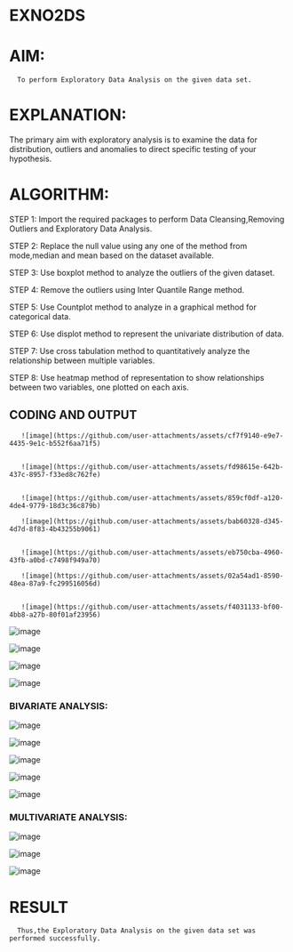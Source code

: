 # EXNO2DS
# AIM:
      To perform Exploratory Data Analysis on the given data set.
      
# EXPLANATION:
  The primary aim with exploratory analysis is to examine the data for distribution, outliers and anomalies to direct specific testing of your hypothesis.
  
# ALGORITHM:
STEP 1: Import the required packages to perform Data Cleansing,Removing Outliers and Exploratory Data Analysis.

STEP 2: Replace the null value using any one of the method from mode,median and mean based on the dataset available.

STEP 3: Use boxplot method to analyze the outliers of the given dataset.

STEP 4: Remove the outliers using Inter Quantile Range method.

STEP 5: Use Countplot method to analyze in a graphical method for categorical data.

STEP 6: Use displot method to represent the univariate distribution of data.

STEP 7: Use cross tabulation method to quantitatively analyze the relationship between multiple variables.

STEP 8: Use heatmap method of representation to show relationships between two variables, one plotted on each axis.

## CODING AND OUTPUT
       ![image](https://github.com/user-attachments/assets/cf7f9140-e9e7-4435-9e1c-b552f6aa71f5)


       ![image](https://github.com/user-attachments/assets/fd98615e-642b-437c-8957-f33ed8c762fe)


       ![image](https://github.com/user-attachments/assets/859cf0df-a120-4de4-9779-18d3c36c879b)

       ![image](https://github.com/user-attachments/assets/bab60328-d345-4d7d-8f83-4b43255b9061)


       ![image](https://github.com/user-attachments/assets/eb750cba-4960-43fb-a0bd-c7498f949a70)

       ![image](https://github.com/user-attachments/assets/02a54ad1-8590-48ea-87a9-fc299516056d)


       ![image](https://github.com/user-attachments/assets/f4031133-bf00-4bb8-a27b-80f01af23956)


![image](https://github.com/user-attachments/assets/5f400ccc-0133-486b-a5e2-13ff58c6c430)

![image](https://github.com/user-attachments/assets/7c01ce52-4f53-4831-8775-cee67a5db0f7)

![image](https://github.com/user-attachments/assets/85510597-6229-4eab-b377-4ef55bf0f3aa)


![image](https://github.com/user-attachments/assets/e006ecfd-8268-478b-8a9b-aee544433e0c)

### BIVARIATE ANALYSIS:

![image](https://github.com/user-attachments/assets/fe36d099-1b2a-4757-86b0-e216e4d24be5)

![image](https://github.com/user-attachments/assets/a63baf64-b3e3-42fc-936d-b1bafcac090d)

![image](https://github.com/user-attachments/assets/58b14ea2-1079-4224-b5e5-33859368bf36)



![image](https://github.com/user-attachments/assets/a9740f07-263c-48d0-a5a6-f454e6125a64)

![image](https://github.com/user-attachments/assets/cdaed980-c97a-41f3-beee-dbd8faa8ae65)


### MULTIVARIATE ANALYSIS:

![image](https://github.com/user-attachments/assets/a4140200-e42f-40b1-9e0a-a0e4959a08aa)


![image](https://github.com/user-attachments/assets/40298952-06c4-4c03-aa34-9c330ec3caab)


![image](https://github.com/user-attachments/assets/0b20cb52-b715-42e8-a894-96e6adfee333)



# RESULT
      Thus,the Exploratory Data Analysis on the given data set was performed successfully.
